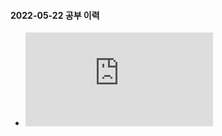 

#### 2022-05-22 공부 이력 

- ![Spring Developer Tools](https://docs.spring.io/spring-boot/docs/current/reference/html/using.html#using.running-your-application.with-the-maven-plugin)